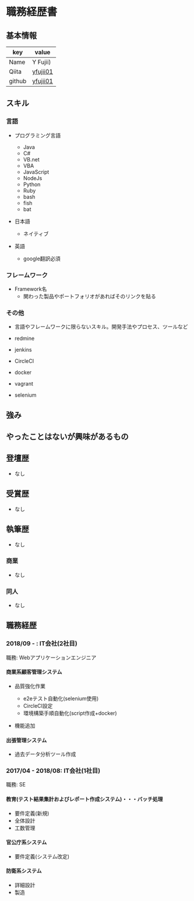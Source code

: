 # 職務経歴書

## 基本情報

|key|value|
|---|-----|
|Name|Y Fujii)|
|Qiita|[yfujii01](http://qiita.com/yfujii01)|
|github|[yfujii01](http://github.com/yfujii01)|

## スキル

### 言語

- プログラミング言語
  - Java
  - C#
  - VB.net
  - VBA
  - JavaScript
  - NodeJs
  - Python
  - Ruby
  - bash
  - fish
  - bat
  
- 日本語
  - ネイティブ
- 英語
  - google翻訳必須

### フレームワーク

- Framework名
  - 関わった製品やポートフォリオがあればそのリンクを貼る

### その他

- 言語やフレームワークに限らないスキル。開発手法やプロセス、ツールなど

- redmine
- jenkins
- CircleCI
- docker
- vagrant
- selenium

## 強み

## やったことはないが興味があるもの

## 登壇歴

- なし

## 受賞歴

- なし

## 執筆歴

- なし

### 商業

- なし

### 同人

- なし

## 職務経歴

### 2018/09 - : IT会社(2社目)

職務: Webアプリケーションエンジニア

#### 商業系顧客管理システム

- 品質強化作業
  - e2eテスト自動化(selenium使用)
  - CircleCI設定
  - 環境構築手順自動化(script作成+docker)

- 機能追加

#### 出張管理システム

- 過去データ分析ツール作成

### 2017/04 - 2018/08: IT会社(1社目)

職務: SE

#### 教育(テスト結果集計およびレポート作成システム)・・・バッチ処理

- 要件定義(新規)
- 全体設計
- 工数管理

#### 官公庁系システム

- 要件定義(システム改定)

#### 防衛系システム

- 詳細設計
- 製造

